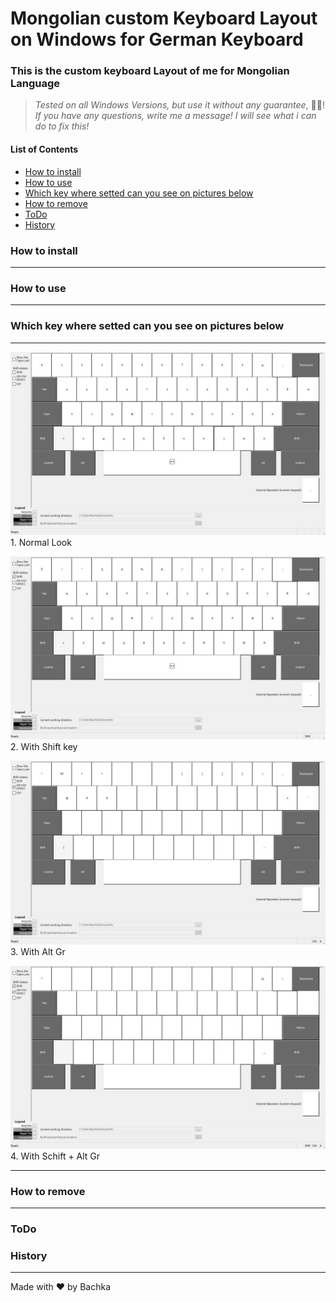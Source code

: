 # Mongolian custom Keyboard Layout on Windows for German Keyboard
### This is the custom keyboard Layout of me for Mongolian Language
>_Tested on all Windows Versions, but use it without any guarantee_, 🤣😂!
>_If you have any questions, write me a message! I will see what i can do to fix this!_

#### List of Contents

+ [How to install](#how-to-install)
+ [How to use](#how-to-use)
+ [Which key where setted can you see on pictures below](#which-key-where-setted-can-you-see-on-pictures-below)
+ [How to remove](#how-to-remove)
+ [ToDo](#todo)
+ [History](#history)

### How to install
- - -

### How to use
- - -

### Which key where setted can you see on pictures below
- - -
![Normal Look](images/0_Normale_Ansicht.jpg) 1. Normal Look <br>

![With Shift key](images/1_Shft_Ansicht.jpg) 2. With Shift key <br>

![With Alt Gr](images/2_AltGr_Ansicht.jpg) 3. With Alt Gr <br>

![With Schift + Alt Gr](images/3_ShftAltGr_Ansicht.jpg) 4. With Schift + Alt Gr <br>


- - -

### How to remove

- - - 

### ToDo

### History
- - -
Made with ❤ by Bachka 
